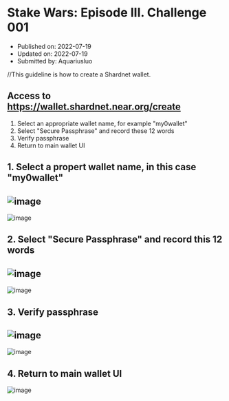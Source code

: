 # Stake Wars: Episode III. Challenge 001
* Published on: 2022-07-19
* Updated on: 2022-07-19
* Submitted by: Aquariusluo

//This guideline is how to create a Shardnet wallet.

## Access to https://wallet.shardnet.near.org/create

1. Select an appropriate wallet name, for example "my0wallet"
2. Select "Secure Passphrase" and record these 12 words
3. Verify passphrase
4. Return to main wallet UI

## 1. Select a propert wallet name, in this case "my0wallet"
![image](https://github.com/aquariusluo/Stakewars-III/blob/main/challenges/images/wallet-0.png)
---
![image](https://github.com/aquariusluo/Stakewars-III/blob/main/challenges/images/wallet-1.png)

## 2. Select "Secure Passphrase" and record this 12 words
![image](https://github.com/aquariusluo/Stakewars-III/blob/main/challenges/images/wallet-2.png)
---
![image](https://github.com/aquariusluo/Stakewars-III/blob/main/challenges/images/wallet-3.png)

## 3. Verify passphrase
![image](https://github.com/aquariusluo/Stakewars-III/blob/main/challenges/images/wallet-4.png)
---
![image](https://github.com/aquariusluo/Stakewars-III/blob/main/challenges/images/wallet-5.png)

## 4. Return to main wallet UI
![image](https://github.com/aquariusluo/Stakewars-III/blob/main/challenges/images/wallet-6.png)

